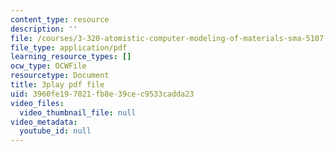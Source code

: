 ```yaml
---
content_type: resource
description: ''
file: /courses/3-320-atomistic-computer-modeling-of-materials-sma-5107-spring-2005/3960fe197021fb8e39cec9533cadda23_3HXG1kxmYVs.pdf
file_type: application/pdf
learning_resource_types: []
ocw_type: OCWFile
resourcetype: Document
title: 3play pdf file
uid: 3960fe19-7021-fb8e-39ce-c9533cadda23
video_files:
  video_thumbnail_file: null
video_metadata:
  youtube_id: null
---
```

